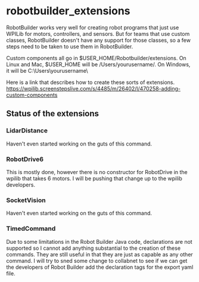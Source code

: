 # robotbuilder_extensions

RobotBuilder works very well for creating robot programs that just use WPILib for motors, controllers, and sensors. But for teams that use custom classes, RobotBuilder doesn't have any support for those classes, so a few steps need to be taken to use them in RobotBuilder.

Custom components all go in $USER_HOME/Robotbuilder/extensions. On Linux and Mac, $USER_HOME will be /Users/yourusername/. On Windows, it will be C:\Users\yourusername\

Here is a link that describes how to create these sorts of extensions.
https://wpilib.screenstepslive.com/s/4485/m/26402/l/470258-adding-custom-components

## Status of the extensions

### LidarDistance

Haven't even started working on the guts of this command.

### RobotDrive6

This is mostly done, however there is no constructor for RobotDrive in the wpilib that takes 6 motors. I will be pushing that change up to the wpilib developers.

### SocketVision

Haven't even started working on the guts of this command.

### TimedCommand

Due to some limitations in the Robot Builder Java code, declarations are not supported so I cannot add anything substantial to the creation of these commands. They are still useful in that they are just as capable as any other command. I will try to sned some change to collabnet to see if we can get the developers of Robot Builder add the declaration tags for the export yaml file.